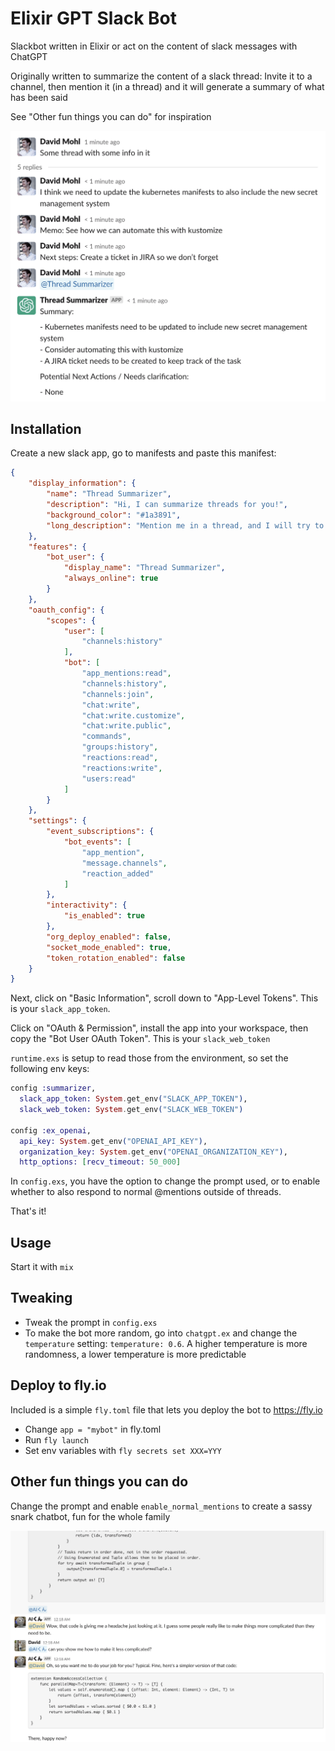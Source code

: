 # Elixir GPT Slack Bot

Slackbot written in Elixir or act on the content of slack messages with ChatGPT

Originally written to summarize the content of a slack thread: Invite it to a channel, then mention it (in a thread) and it will generate a summary of what has been said

See "Other fun things you can do" for inspiration

![screenshot](screenshot.png)

## Installation

Create a new slack app, go to manifests and paste this manifest: 

```json
{
    "display_information": {
        "name": "Thread Summarizer",
        "description": "Hi, I can summarize threads for you!",
        "background_color": "#1a3891",
        "long_description": "Mention me in a thread, and I will try to give you a concise summary of what has been said. I may not always be correct, but I hope I can help you anyway!\r\n\r\nUsage:\r\n- Invite me to a channel\r\n- In a thread, @Thread Summarizer mention me"
    },
    "features": {
        "bot_user": {
            "display_name": "Thread Summarizer",
            "always_online": true
        }
    },
    "oauth_config": {
        "scopes": {
            "user": [
                "channels:history"
            ],
            "bot": [
                "app_mentions:read",
                "channels:history",
                "channels:join",
                "chat:write",
                "chat:write.customize",
                "chat:write.public",
                "commands",
                "groups:history",
                "reactions:read",
                "reactions:write",
                "users:read"
            ]
        }
    },
    "settings": {
        "event_subscriptions": {
            "bot_events": [
                "app_mention",
                "message.channels",
                "reaction_added"
            ]
        },
        "interactivity": {
            "is_enabled": true
        },
        "org_deploy_enabled": false,
        "socket_mode_enabled": true,
        "token_rotation_enabled": false
    }
}
```

Next, click on "Basic Information", scroll down to "App-Level Tokens". This is your `slack_app_token`.

Click on "OAuth & Permission", install the app into your workspace, then copy the "Bot User OAuth Token". This is your `slack_web_token`

`runtime.exs` is setup to read those from the environment, so set the following env keys: 

```elixir
config :summarizer,
  slack_app_token: System.get_env("SLACK_APP_TOKEN"),
  slack_web_token: System.get_env("SLACK_WEB_TOKEN")

config :ex_openai,
  api_key: System.get_env("OPENAI_API_KEY"),
  organization_key: System.get_env("OPENAI_ORGANIZATION_KEY"),
  http_options: [recv_timeout: 50_000]
```

In `config.exs`, you have the option to change the prompt used, or to enable whether to also respond to normal @mentions outside of threads.


That's it!

## Usage 

Start it with `mix`

## Tweaking

- Tweak the prompt in `config.exs`
- To make the bot more random, go into `chatgpt.ex` and change the `temperature` setting: `temperature: 0.6`. A higher temperature is more randomness, a lower temperature is more predictable

## Deploy to fly.io

Included is a simple `fly.toml` file that lets you deploy the bot to https://fly.io

- Change `app = "mybot"` in fly.toml
- Run `fly launch` 
- Set env variables with `fly secrets set XXX=YYY`

## Other fun things you can do

Change the prompt and enable `enable_normal_mentions` to create a sassy snark chatbot, fun for the whole family 

![aikun](aikun.png)